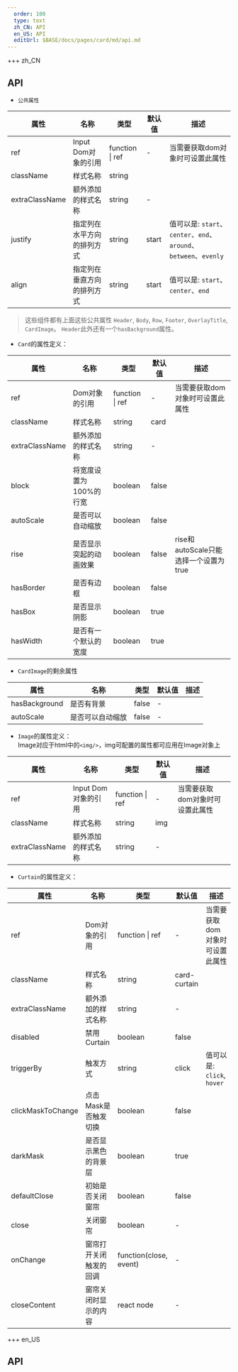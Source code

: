 ```yaml
---   
  order: 100
  type: text
  zh_CN: API
  en_US: API
  editUrl: $BASE/docs/pages/card/md/api.md
---      
```


+++  zh_CN
## API

- <Code>公共属性</Code>

| 属性 | 名称 | 类型 | 默认值 | 描述 |    
| --- | --- | --- | --- | --- |
| ref | Input Dom对象的引用 | function \| ref | - | 当需要获取dom对象时可设置此属性 |
| className | 样式名称 | string |  |  |
| extraClassName | 额外添加的样式名称 | string | - |  |
| justify | 指定列在水平方向的排列方式 | string | start | 值可以是: <Code>start</Code>、<Code>center</Code>、<Code>end</Code>、<Code>around</Code>、<Code>between</Code>、<Code>evenly</Code> |
| align | 指定列在垂直方向的排列方式 | string | start | 值可以是: <Code>start</Code>、<Code>center</Code>、<Code>end</Code> |
  
<Blockquote>
 这些组件都有上面这些公共属性 <Code>Header</Code>, <Code>Body</Code>, <Code>Row</Code>, <Code>Footer</Code>, <Code>OverlayTitle</Code>,
 <Code>CardImage</Code>。 <Code>Header</Code>此外还有一个<Code>hasBackground</Code>属性。
</Blockquote>

- <Code>Card</Code>的属性定义：    

| 属性 | 名称 | 类型 | 默认值 | 描述 |
| --- | --- | --- | --- | --- |
| ref | Dom对象的引用 | function \| ref | - | 当需要获取dom对象时可设置此属性 |
| className | 样式名称 | string | card |  |
| extraClassName | 额外添加的样式名称 | string | - |  |
| block | 将宽度设置为100%的行宽 | boolean | false |  |
| autoScale | 是否可以自动缩放 | boolean | false |  |
| rise | 是否显示突起的动画效果 | boolean | false | rise和autoScale只能选择一个设置为true  |
| hasBorder | 是否有边框 | boolean | false |  |
| hasBox | 是否显示阴影 | boolean | true |  |
| hasWidth | 是否有一个默认的宽度 | boolean | true |  |

- <Code>CardImage</Code>的剩余属性    

| 属性 | 名称 | 类型 | 默认值 | 描述 |
| --- | --- | --- | --- | --- |
| hasBackground | 是否有背景 | false | - |  |
| autoScale | 是否可以自动缩放 | false | - |  |


- <Code>Image</Code>的属性定义：    
  Image对应于html中的<Code>&lt;img/&gt;</Code>，img可配置的属性都可应用在Image对象上

| 属性 | 名称 | 类型 | 默认值 | 描述 |
| --- | --- | --- | --- | --- |
| ref | Input Dom对象的引用 | function \| ref | - | 当需要获取dom对象时可设置此属性 |
| className | 样式名称 | string | img |  |
| extraClassName | 额外添加的样式名称 | string | - |  |

- <Code>Curtain</Code>的属性定义：

| 属性 | 名称 | 类型 | 默认值 | 描述 |
| --- | --- | --- | --- | --- |
| ref | Dom对象的引用 | function \| ref | - | 当需要获取dom对象时可设置此属性 |
| className | 样式名称 | string | card-curtain |  |
| extraClassName | 额外添加的样式名称 | string | - |  |
| disabled | 禁用Curtain | boolean | false |  |
| triggerBy | 触发方式 | string | click | 值可以是: <Code>click</Code>, <Code>hover</Code> |
| clickMaskToChange | 点击Mask是否触发切换 | boolean | false |  |
| darkMask | 是否显示黑色的背景层 | boolean | true | |
| defaultClose | 初始是否关闭窗帘 | boolean | false |  |
| close | 关闭窗帘 | boolean | - |  |
| onChange | 窗帘打开关闭触发的回调 | function(close, event) | - |  |
| closeContent | 窗帘关闭时显示的内容 | react node | - |  |


+++ en_US
## API

